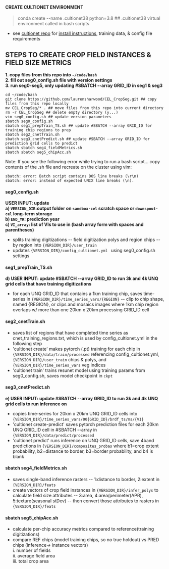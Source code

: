 #### CREATE CULTIONET ENVIRONMENT  
> conda create --name .cultionet38 python=3.8  ## .cultionet38 virtual environment called in bash scripts    
* see [cultionet repo](https://github.com/jgrss/cultionet) for [install instructions](https://github.com/jgrss/cultionet?tab=readme-ov-file#installation), training data, & config file requirements     

## STEPS TO CREATE CROP FIELD INSTANCES & FIELD SIZE METRICS  
<b>1. copy files from this repo into ```~/code/bash```   
2. fill out seg0_config.sh file with version settings   
3. run seg0-seg5, only updating #SBATCH --array GRID_ID in seg1 & seg3   
</b> 

```
cd ~/code/bash   
git clone https://github.com/laurensharwood/CEL_CropSeg.git ## copy files from this repo locally      
mv CEL_CropSeg/* . ## move files from this repo into current directory      
rm -r CEL_CropSeg ## delete empty directory (y...)       
vim seg0_config.sh ## update version parameters      
sbatch seg0_config.sh  
sbatch seg1_prepTrain_TS.sh ## update #SBATCH --array GRID_ID for training chip regions to prep     
sbatch seg2_cnetTrain.sh   
sbatch seg3_cnetPredict.sh ## update #SBATCH --array GRID_ID for prediction grid cells to predict    
sbatch sbatch seg4_fieldMetrics.sh  
sbatch sbatch seg5_chipAcc.sh   
```  

Note: If you see the following error while trying to run a bash script... copy contents of the .sh file and recreate on the cluster using vim:   
```
sbatch: error: Batch script contains DOS line breaks (\r\n)   
sbatch: error: instead of expected UNIX line breaks (\n).   
```  

#### <b>seg0_config.sh</b>     
<b>USER INPUT: update   
a) ```VERSION_DIR```:output folder on ```sandbox-cel``` scratch space or ```downspout-cel``` long-term storage          
b) ```END_YR```: prediction year  
c) ```VI_array```: list of VIs to use in (bash array form with spaces and parentheses) </b>   
* splits training digitizations -- field digitization polys and region chips --  by region into ```{VERSION_DIR}/user_train```   
* updates  ```{VERSION_DIR}/config_cultionet.yml ``` using seg0_config.sh settings         

#### <b>seg1_prepTrain_TS.sh</b>    
<b>d) USER INPUT: update #SBATCH --array GRID_ID to run 3k and 4k UNQ grid cells that have training digitizations  </b>                  
* for each UNQ GRID_ID that contains a 1km training chip, saves time-series in ```{VERSION_DIR}/time_series_vars/{REGION}``` -- clip to chip shape, named {REGION}, or clips and mosaics images where 1km chip region overlaps w/ more than one 20km x 20km processing GRID_ID cell        

#### <b>seg2_cnetTrain.sh</b>    
* saves list of regions that have completed time series as cnet_training_regions.txt, which is used by config_cultionet.yml in the following step   
* 'cultionet create' makes pytorch (.pt) training for each chip in ```{VERSION_DIR}/data/train/processed``` referencing config_cultionet.yml, ```{VERSION_DIR}/user_train``` chips & polys, and ```{VERSION_DIR}/time_series_vars``` veg indices  
* 'cultionet train' trains resunet model using training params from seg0_config.sh, saves model checkpoint in  ```ckpt```   

#### <b>seg3_cnetPredict.sh</b>     
<b>e) USER INPUT: update #SBATCH --array GRID_ID to run 3k and 4k UNQ grid cells to run inference on  </b>                 
* copies time-series for 20km x 20km UNQ GRID_ID cells into ```{VERSION_DIR}/time_series_vars/00{GRID_ID}/brdf_ts/ms/{VI}```       
* 'cultionet create-predict' saves pytorch prediction files for each 20km UNQ GRID_ID cell in #SBATCH --array in ```{VERSION_DIR}/data/predict/processed```   
* 'cultionet predict' runs inference on UNQ GRID_ID cells, save 4band predictions in ```{VERSION_DIR}/composites_probas``` where b1=crop extent probability, b2=distance to border, b3=border probability, and b4 is blank     

#### <b>sbatch seg4_fieldMetrics.sh</b>    
* saves single-band inference rasters -- 1:distance to border, 2:extent in ```{VERSION_DIR}/feats```  
* create vectors of crop field instances in  ```{VERSION_DIR}/infer_polys``` to calculate field size attributes -- 3:area, 4:area/perimeter(APR), 5:texture(seasonal stDev) -- then convert those attributes to rasters in ```{VERSION_DIR}/feats``` 
  

#### <b>sbatch seg5_chipAcc.sh</b>    
* calculate per-chip accuracy metrics compared to reference(training digitizations)       
* compare REF chips (model training chips, so no true holdout) vs PRED chips (inference-> instance vectors)   
    i. number of fields   
    ii. average field area   
    iii. total crop area   
